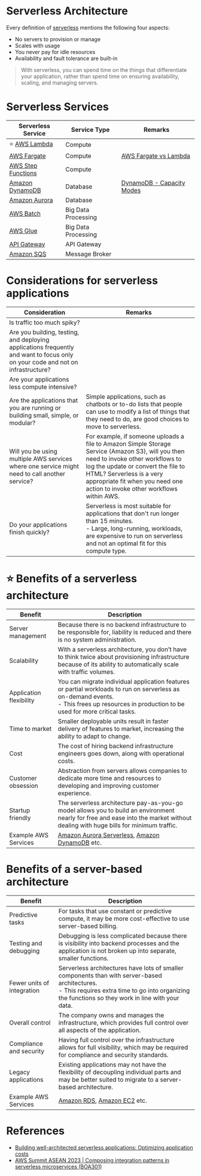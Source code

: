 # Serverless Architecture
Every definition of [serverless](https://aws.amazon.com/serverless/) mentions the following four aspects:
- No servers to provision or manage
- Scales with usage
- You never pay for idle resources
- Availability and fault tolerance are built-in

> With serverless, you can spend time on the things that differentiate your application, rather than spend time on ensuring availability, scaling, and managing servers.

# Serverless Services

| Serverless Service                                                                               | Service Type        | Remarks                                                                                |
|--------------------------------------------------------------------------------------------------|---------------------|----------------------------------------------------------------------------------------|
| :star: [AWS Lambda](3_ComputeServices/AWSLambda/Readme.md)                                       | Compute             |                                                                                        |
| [AWS Fargate](3_ComputeServices/AWSFargate.md)                                                   | Compute             | [AWS Fargate vs Lambda](3_ComputeServices/AWSFargateVsLambda.md)                       |
| [AWS Step Functions](3_ComputeServices/AWSStepFunctions.md)                                      | Compute             |                                                                                        |
| [Amazon DynamoDB](6_DatabaseServices/AmazonDynamoDB/Readme.md)                                   | Database            | [DynamoDB - Capacity Modes](6_DatabaseServices/AmazonDynamoDB/CapacityModes/Readme.md) |
| [Amazon Aurora](6_DatabaseServices/AmazonRDS/AmazonAurora/Readme.md)                             | Database            |                                                                                        |
| [AWS Batch](10_BigDataServices/DataProcessing/AWSBatch.md)                                       | Big Data Processing |                                                                                        |
| [AWS Glue](10_BigDataServices/DataProcessing/AWSGlue.md)                                         | Big Data Processing |                                                                                        |
| [API Gateway](1_NetworkingAndContentDelivery/2_ApplicationNetworking/AmazonAPIGateway/Readme.md) | API Gateway         |                                                                                        |
| [Amazon SQS](5_MessageBrokerServices/AmazonSQS/Readme.md)                                        | Message Broker      |                                                                                        |

# Considerations for serverless applications

| Consideration                                                                                                                   | Remarks                                                                                                                                                                                                                                                                              |
|---------------------------------------------------------------------------------------------------------------------------------|--------------------------------------------------------------------------------------------------------------------------------------------------------------------------------------------------------------------------------------------------------------------------------------|
| Is traffic too much spiky?                                                                                                      |                                                                                                                                                                                                                                                                                      |
| Are you building, testing, and deploying applications frequently and want to focus only on your code and not on infrastructure? |                                                                                                                                                                                                                                                                                      |
| Are your applications less compute intensive?                                                                                   |                                                                                                                                                                                                                                                                                      |
| Are the applications that you are running or building small, simple, or modular?                                                | Simple applications, such as chatbots or to-do lists that people can use to modify a list of things that they need to do, are good choices to move to serverless.                                                                                                                    |
| Will you be using multiple AWS services where one service might need to call another service?                                   | For example, if someone uploads a file to Amazon Simple Storage Service (Amazon S3), will you then need to invoke other workflows to log the update or convert the file to HTML? Serverless is a very appropriate fit when you need one action to invoke other workflows within AWS. |
| Do your applications finish quickly?                                                                                            | Serverless is most suitable for applications that don't run longer than 15 minutes.<br/>- Large, long-running, workloads, are expensive to run on serverless and not an optimal fit for this compute type.                                                                           |

# :star: Benefits of a serverless architecture

| Benefit                 | Description                                                                                                                                                                                     |
|-------------------------|-------------------------------------------------------------------------------------------------------------------------------------------------------------------------------------------------|
| Server management       | Because there is no backend infrastructure to be responsible for, liability is reduced and there is no system administration.                                                                   |
| Scalability             | With a serverless architecture, you don’t have to think twice about provisioning infrastructure because of its ability to automatically scale with traffic volumes.                             |
| Application flexibility | You can migrate individual application features or partial workloads to run on serverless as on-demand events. <br/>- This frees up resources in production to be used for more critical tasks. |
| Time to market          | Smaller deployable units result in faster delivery of features to market, increasing the ability to adapt to change.                                                                            |
| Cost                    | The cost of hiring backend infrastructure engineers goes down, along with operational costs.                                                                                                    |
| Customer obsession      | Abstraction from servers allows companies to dedicate more time and resources to developing and improving customer experience.                                                                  |
| Startup friendly        | The serverless architecture pay-as-you-go model allows you to build an environment nearly for free and ease into the market without dealing with huge bills for minimum traffic.                |
| Example AWS Services    | [Amazon Aurora Serverless](6_DatabaseServices/AmazonRDS/AmazonAurora/Serverless/Readme.md), [Amazon DynamoDB](6_DatabaseServices/AmazonDynamoDB/Readme.md) etc.                                 |

# Benefits of a server-based architecture

| Benefit                    | Description                                                                                                                                                                                             |
|----------------------------|---------------------------------------------------------------------------------------------------------------------------------------------------------------------------------------------------------|
| Predictive tasks           | For tasks that use constant or predictive compute, it may be more cost-effective to use server-based billing.                                                                                           |
| Testing and debugging      | Debugging is less complicated because there is visibility into backend processes and the application is not broken up into separate, smaller functions.                                                 |
| Fewer units of integration | Serverless architectures have lots of smaller components than with server-based architectures. <br/>- This requires extra time to go into organizing the functions so they work in line with your data. |
| Overall control            | The company owns and manages the infrastructure, which provides full control over all aspects of the application.                                                                                       |
| Compliance and security    | Having full control over the infrastructure allows for full visibility, which may be required for compliance and security standards.                                                                    |
| Legacy applications        | Existing applications may not have the flexibility of decoupling individual parts and may be better suited to migrate to a server-based architecture.                                                   |
| Example AWS Services       | [Amazon RDS](6_DatabaseServices/AmazonRDS/Readme.md), [Amazon EC2](3_ComputeServices/AmazonEC2/Readme.md) etc.                                                                                          |

# References
- [Building well-architected serverless applications: Optimizing application costs](https://aws.amazon.com/blogs/compute/building-well-architected-serverless-applications-optimizing-application-costs/)
- [AWS Summit ASEAN 2023 | Composing integration patterns in serverless microservices (BOA301)](https://www.youtube.com/watch?v=ldTJaT-aZqU)